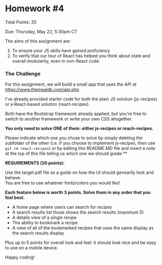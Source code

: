 # Homework #4

Total Points: 20

Due: Thursday, May 22, 5:30pm CT

The aims of this assignment are:

1. To ensure your JS skills have gained proficiency
2. To verify that our tour of React has helped you think about state and overall modularity, even in non-React code.


### The Challenge

For this assignment, we will build a small app that uses the API at https://www.themealdb.com/api.php

I've already provided starter code for both the plain JS solution (js-recipes) or a React-based solution (react-recipes).

Both have the Bootstrap framework already applied, but you're free to switch to another framework or write your own CSS altogether.

**You only need to solve ONE of them: either js-recipes or reach-recipes.**  

Please indicate which one you chose to solve by simply deleting the subfolder 
of the other (i.e. if you choose to implement js-recipes, then use `git rm react-recipes`) or by 
editing this README.MD file and insert a note at the top of this file telling us which one we should grade.**


**REQUIREMENTS (20 points):**

Use the target.pdf file as a guide on how the UI should genearlly look and behave.  
You are free to use whatever fonts/colors you would like!

**Each feature below is worth 3 points. Solve them in any order that you feel best.**

* A home page where users can search for recipes 
* A search results list those shows the search results (maximum 5)
* A details view of a single recipe
* The ability to bookmark a recipe
* A view of all of the bookmarked recipes that uses the same display as the search results display

Plus up to 5 points for overall look and feel: it should look nice and be easy to use on a mobile device. 

Happy coding!
